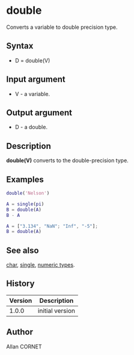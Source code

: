 # double

Converts a variable to double precision type.

## Syntax

- D = double(V)

## Input argument

- V - a variable.

## Output argument

- D - a double.

## Description

  <p><b>double(V)</b> converts to the double-precision type.</p>

## Examples

```matlab
double('Nelson')
```

```matlab
A = single(pi)
B = double(A)
B - A
```

```matlab
A = ["3.134", "NaN"; "Inf", "-5"];
B = double(A)
```

## See also

[char](../string/char.md), [single](../single/single.md), [numeric types](../interpreter/numeric_types.md).

## History

| Version | Description     |
| ------- | --------------- |
| 1.0.0   | initial version |

## Author

Allan CORNET
